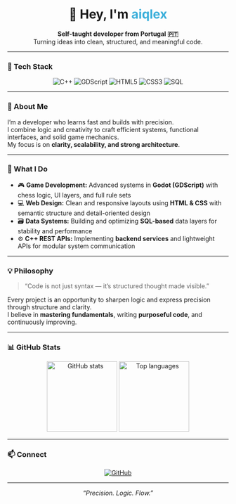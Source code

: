 <h1 align="center">👋 Hey, I'm <span style="color:#3BAFDA;">aiqlex</span></h1>

<p align="center">
  <b>Self-taught developer from Portugal 🇵🇹</b><br>
  Turning ideas into clean, structured, and meaningful code.
</p>

---

### 🧠 Tech Stack
<p align="center">
  <img src="https://img.shields.io/badge/C++-00599C?style=for-the-badge&logo=cplusplus&logoColor=white" alt="C++" />
  <img src="https://img.shields.io/badge/GDScript-478CBF?style=for-the-badge&logo=godot-engine&logoColor=white" alt="GDScript" />
  <img src="https://img.shields.io/badge/HTML5-E34F26?style=for-the-badge&logo=html5&logoColor=white" alt="HTML5" />
  <img src="https://img.shields.io/badge/CSS3-1572B6?style=for-the-badge&logo=css3&logoColor=white" alt="CSS3" />
  <img src="https://img.shields.io/badge/SQL-336791?style=for-the-badge&logo=postgresql&logoColor=white" alt="SQL" />
</p>

---

### 🚀 About Me
I’m a developer who learns fast and builds with precision.  
I combine logic and creativity to craft efficient systems, functional interfaces, and solid game mechanics.  
My focus is on **clarity, scalability, and strong architecture**.

---

### 🧩 What I Do
- 🎮 **Game Development:** Advanced systems in **Godot (GDScript)** with chess logic, UI layers, and full rule sets  
- 💻 **Web Design:** Clean and responsive layouts using **HTML & CSS** with semantic structure and detail-oriented design  
- 🗃️ **Data Systems:** Building and optimizing **SQL-based** data layers for stability and performance  
- ⚙️ **C++ REST APIs:** Implementing **backend services** and lightweight APIs for modular system communication  

---

### 💡 Philosophy
> “Code is not just syntax — it’s structured thought made visible.”

Every project is an opportunity to sharpen logic and express precision through structure and clarity.  
I believe in **mastering fundamentals**, writing **purposeful code**, and continuously improving.

---

### 📊 GitHub Stats
<p align="center">
  <img src="https://github-readme-stats.vercel.app/api?username=aiqlex&show_icons=true&theme=tokyonight&hide_border=true" alt="GitHub stats" height="160"/>
  <img src="https://github-readme-stats.vercel.app/api/top-langs/?username=aiqlex&layout=compact&theme=tokyonight&hide_border=true" alt="Top languages" height="160"/>
</p>

---

### 📫 Connect
<p align="center">
  <a href="https://github.com/aiqlex" target="_blank">
    <img src="https://img.shields.io/badge/GitHub-100000?style=for-the-badge&logo=github&logoColor=white" alt="GitHub"/>
  </a>
</p>

---

<p align="center">
  <i>“Precision. Logic. Flow.”</i>
</p>
